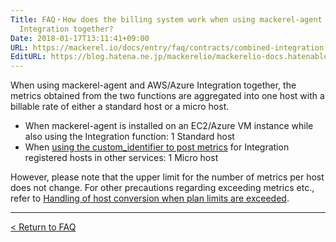 ```yaml
---
Title: FAQ・How does the billing system work when using mackerel-agent and AWS / Azure
  Integration together?
Date: 2018-01-17T13:11:41+09:00
URL: https://mackerel.io/docs/entry/faq/contracts/combined-integration
EditURL: https://blog.hatena.ne.jp/mackerelio/mackerelio-docs.hatenablog.mackerel.io/atom/entry/8599973812338374890
---
```


When using mackerel-agent and AWS/Azure Integration together, the metrics obtained from the two functions are aggregated into one host with a billable rate of either a standard host or a micro host.

- When mackerel-agent is installed on an EC2/Azure VM instance while also using the Integration function: 1 Standard host 
- When [using the custom_identifier to post metrics](https://mackerel.io/docs/entry/integrations/aws#plugin-custom-identifier) for Integration registered hosts in other services: 1 Micro host

However, please note that the upper limit for the number of metrics per host does not change. For other precautions regarding exceeding metrics etc., refer to [Handling of host conversion when plan limits are exceeded](https://mackerel.io/docs/entry/faq/contracts/limit-exceeded-conversion).

---

[< Return to FAQ](https://mackerel.io/docs/entry/faq)

